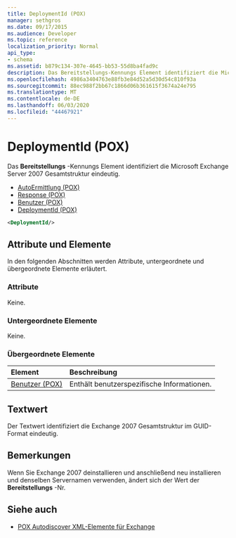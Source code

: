 ```yaml
---
title: DeploymentId (POX)
manager: sethgros
ms.date: 09/17/2015
ms.audience: Developer
ms.topic: reference
localization_priority: Normal
api_type:
- schema
ms.assetid: b879c134-307e-4645-bb53-55d8ba4fad9c
description: Das Bereitstellungs-Kennungs Element identifiziert die Microsoft Exchange Server 2007 Gesamtstruktur eindeutig.
ms.openlocfilehash: 4986a3404763e88fb3e84d52a5d30d54c810f93a
ms.sourcegitcommit: 88ec988f2bb67c1866d06b361615f3674a24e795
ms.translationtype: MT
ms.contentlocale: de-DE
ms.lasthandoff: 06/03/2020
ms.locfileid: "44467921"
---
```

# <a name="deploymentid-pox"></a>DeploymentId (POX)

Das **Bereitstellungs** -Kennungs Element identifiziert die Microsoft Exchange Server 2007 Gesamtstruktur eindeutig. 
  
- [AutoErmittlung (POX)](autodiscover-pox.md)  
- [Response (POX)](response-pox.md) 
- [Benutzer (POX)](user-pox.md)  
- [DeploymentId (POX)](deploymentid-pox.md)
  
```xml
<DeploymentId/>
```

## <a name="attributes-and-elements"></a>Attribute und Elemente

In den folgenden Abschnitten werden Attribute, untergeordnete und übergeordnete Elemente erläutert.
  
### <a name="attributes"></a>Attribute

Keine.
  
### <a name="child-elements"></a>Untergeordnete Elemente

Keine.
  
### <a name="parent-elements"></a>Übergeordnete Elemente

|**Element**|**Beschreibung**|
|:-----|:-----|
|[Benutzer (POX)](user-pox.md) <br/> |Enthält benutzerspezifische Informationen.  <br/> |
   
## <a name="text-value"></a>Textwert

Der Textwert identifiziert die Exchange 2007 Gesamtstruktur im GUID-Format eindeutig.
  
## <a name="remarks"></a>Bemerkungen

Wenn Sie Exchange 2007 deinstallieren und anschließend neu installieren und denselben Servernamen verwenden, ändert sich der Wert der **Bereitstellungs** -Nr. 
  
## <a name="see-also"></a>Siehe auch

- [POX Autodiscover XML-Elemente für Exchange](pox-autodiscover-xml-elements-for-exchange.md)

